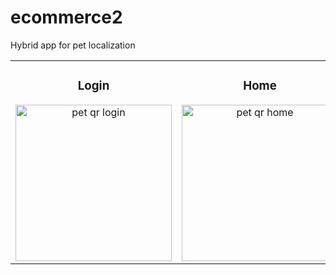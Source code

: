 # ecommerce2
Hybrid app for pet localization
<table>
<tr>
  <td width="33%">
<h3 align="center">Login</h3>
<div align="center">
<img src="https://i.imgur.com/9S0T7om.jpeg" width="250" alt="pet qr login">
  


</div>
                                                                                      
</td>

<td width="33%">
<h3 align="center">Home</h3>
<div align="center">
<img src="https://i.imgur.com/29N6Xci.jpeg" width="250" alt="pet qr home">
  


</div>
                                                                                      
</td>

<td width="33%">
<h3 align="center">Map</h3>
<div align="center">                                       
<img src="https://i.imgur.com/FVYga0y.jpeg" width="250" alt="pet qr map">
<br>


</div>  
</tr>
</table>     
